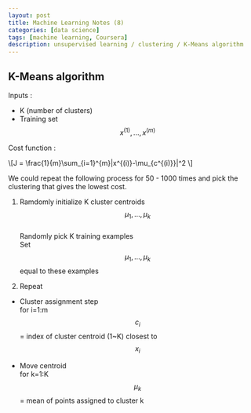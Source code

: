 ```yaml
---
layout: post
title: Machine Learning Notes (8)
categories: [data science]
tags: [machine learning, Coursera]
description: unsupervised learning / clustering / K-Means algorithm
---
```


## K-Means algorithm

Inputs : 

- K (number of clusters)
- Training set $${x^{(1)}, ... , x^{(m)}}$$

Cost function :

\\[J = \frac{1}{m}\sum\_{i=1}^{m}\|x^{(i)}-\mu_{c^{(i)}}\|^2
\\]

We could repeat the following process for 50 - 1000 times and pick the clustering that gives the lowest cost.

1. Ramdomly initialize K cluster centroids $$\mu_1, ... ,\mu_k $$  
   Randomly pick K training examples  
   Set $$\mu_1, ... ,\mu_k $$ equal to these examples
   
2. Repeat  
  - Cluster assignment step  
    for i=1:m  
	 $$c_i$$ = index of cluster centroid (1~K) closest to $$x_i$$
		  
  - Move centroid  
    for k=1:K  
    $$\mu_k$$ = mean of points assigned to cluster k